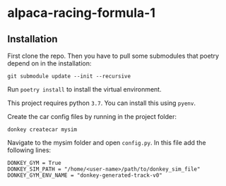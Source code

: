 # alpaca-racing-formula-1

## Installation

First clone the repo. Then you have to pull some submodules that poetry depend on in the installation:

```
git submodule update --init --recursive
```

Run `poetry install` to install the virtual environment.

This project requires python `3.7`. You can install this using `pyenv`.

Create the car config files by running in the project folder:

```
donkey createcar mysim
```

Navigate to the mysim folder and open `config.py`. In this file add the following lines:

```
DONKEY_GYM = True
DONKEY_SIM_PATH = "/home/<user-name>/path/to/donkey_sim_file"
DONKEY_GYM_ENV_NAME = "donkey-generated-track-v0"
```
